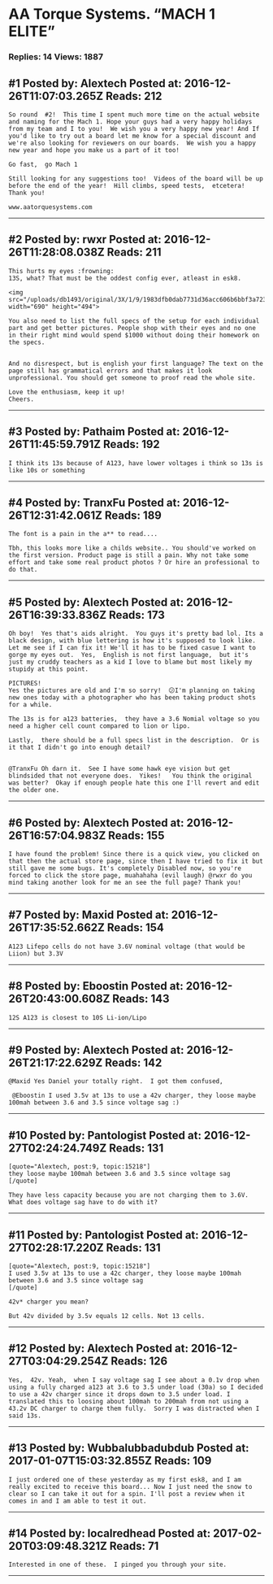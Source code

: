 # AA Torque Systems. &ldquo;MACH 1 ELITE&rdquo;

### Replies: 14 Views: 1887

## \#1 Posted by: Alextech Posted at: 2016-12-26T11:07:03.265Z Reads: 212

```
So round  #2!  This time I spent much more time on the actual website and naming for the Mach 1. Hope your guys had a very happy holidays from my team and I to you!  We wish you a very happy new year! And If you'd like to try out a board let me know for a special discount and we're also looking for reviewers on our boards.  We wish you a happy new year and hope you make us a part of it too!  

Go fast,  go Mach 1

Still looking for any suggestions too!  Videos of the board will be up before the end of the year!  Hill climbs, speed tests,  etcetera!  Thank you! 

www.aatorquesystems.com
```

---
## \#2 Posted by: rwxr Posted at: 2016-12-26T11:28:08.038Z Reads: 211

```
This hurts my eyes :frowning:
13S, what? That must be the oddest config ever, atleast in esk8.

<img src="/uploads/db1493/original/3X/1/9/1983dfb0dab7731d36acc606b6bbf3a723c663dc.png" width="690" height="494">

You also need to list the full specs of the setup for each individual part and get better pictures. People shop with their eyes and no one in their right mind would spend $1000 without doing their homework on the specs.


And no disrespect, but is english your first language? The text on the page still has grammatical errors and that makes it look unprofessional. You should get someone to proof read the whole site.

Love the enthusiasm, keep it up!
Cheers.
```

---
## \#3 Posted by: Pathaim Posted at: 2016-12-26T11:45:59.791Z Reads: 192

```
I think its 13s because of A123, have lower voltages i think so 13s is like 10s or something
```

---
## \#4 Posted by: TranxFu Posted at: 2016-12-26T12:31:42.061Z Reads: 189

```
The font is a pain in the a** to read....

Tbh, this looks more like a childs website.. You should've worked on the first version. Product page is still a pain. Why not take some effort and take some real product photos ? Or hire an professional to do that.
```

---
## \#5 Posted by: Alextech Posted at: 2016-12-26T16:39:33.836Z Reads: 173

```
Oh boy!  Yes that's aids alright.  You guys it's pretty bad lol. Its a black design, with blue lettering is how it's supposed to look like.    Let me see if I can fix it! We'll it has to be fixed casue I want to gorge my eyes out.  Yes,  English is not first language,  but it's just my cruddy teachers as a kid I love to blame but most likely my stupidy at this point. 

PICTURES!  
Yes the pictures are old and I'm so sorry!  😕I'm planning on taking new ones today with a photographer who has been taking product shots for a while. 

The 13s is for a123 batteries,  they have a 3.6 Nomial voltage so you need a higher cell count compared to lion or lipo.  

Lastly,  there should be a full specs list in the description.  Or is it that I didn't go into enough detail? 


@TranxFu Oh darn it.  See I have some hawk eye vision but get blindsided that not everyone does.  Yikes!   You think the original was better?  Okay if enough people hate this one I'll revert and edit the older one.
```

---
## \#6 Posted by: Alextech Posted at: 2016-12-26T16:57:04.983Z Reads: 155

```
I have found the problem! Since there is a quick view, you clicked on that then the actual store page, since then I have tried to fix it but still gave me some bugs. It's completely Disabled now, so you're forced to click the store page, muahahaha (evil laugh) @rwxr do you mind taking another look for me an see the full page? Thank you!
```

---
## \#7 Posted by: Maxid Posted at: 2016-12-26T17:35:52.662Z Reads: 154

```
A123 Lifepo cells do not have 3.6V nominal voltage (that would be Liion) but 3.3V
```

---
## \#8 Posted by: Eboostin Posted at: 2016-12-26T20:43:00.608Z Reads: 143

```
12S A123 is closest to 10S Li-ion/Lipo
```

---
## \#9 Posted by: Alextech Posted at: 2016-12-26T21:17:22.629Z Reads: 142

```
@Maxid Yes Daniel your totally right.  I got them confused,  

 @Eboostin I used 3.5v at 13s to use a 42v charger, they loose maybe 100mah between 3.6 and 3.5 since voltage sag :)
```

---
## \#10 Posted by: Pantologist Posted at: 2016-12-27T02:24:24.749Z Reads: 131

```
[quote="Alextech, post:9, topic:15218"]
they loose maybe 100mah between 3.6 and 3.5 since voltage sag
[/quote]

They have less capacity because you are not charging them to 3.6V. What does voltage sag have to do with it?
```

---
## \#11 Posted by: Pantologist Posted at: 2016-12-27T02:28:17.220Z Reads: 131

```
[quote="Alextech, post:9, topic:15218"]
I used 3.5v at 13s to use a 42c charger, they loose maybe 100mah between 3.6 and 3.5 since voltage sag
[/quote]

42v* charger you mean? 

But 42v divided by 3.5v equals 12 cells. Not 13 cells.
```

---
## \#12 Posted by: Alextech Posted at: 2016-12-27T03:04:29.254Z Reads: 126

```
Yes,  42v. Yeah,  when I say voltage sag I see about a 0.1v drop when using a fully charged a123 at 3.6 to 3.5 under load (30a) so I decided to use a 42v charger since it drops down to 3.5 under load. I translated this to loosing about 100mah to 200mah from not using a 43.2v DC charger to charge them fully.  Sorry I was distracted when I said 13s.
```

---
## \#13 Posted by: Wubbalubbadubdub Posted at: 2017-01-07T15:03:32.855Z Reads: 109

```
I just ordered one of these yesterday as my first esk8, and I am really excited to receive this board... Now I just need the snow to clear so I can take it out for a spin. I'll post a review when it comes in and I am able to test it out.
```

---
## \#14 Posted by: localredhead Posted at: 2017-02-20T03:09:48.321Z Reads: 71

```
Interested in one of these.  I pinged you through your site.
```

---
